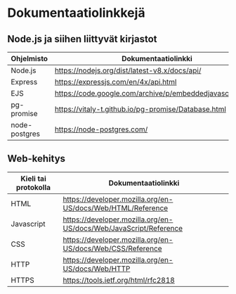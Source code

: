 # Dokumentaatiolinkkejä

## Node.js ja siihen liittyvät kirjastot
| Ohjelmisto | Dokumentaatiolinkki |
| --- | --- |
Node.js | https://nodejs.org/dist/latest-v8.x/docs/api/
Express | https://expressjs.com/en/4x/api.html
EJS | https://code.google.com/archive/p/embeddedjavascript/wikis
pg-promise | https://vitaly-t.github.io/pg-promise/Database.html
node-postgres | https://node-postgres.com/

## Web-kehitys

| Kieli tai protokolla | Dokumentaatiolinkki |
| --- | --- |
HTML | https://developer.mozilla.org/en-US/docs/Web/HTML/Reference
Javascript | https://developer.mozilla.org/en-US/docs/Web/JavaScript/Reference
CSS | https://developer.mozilla.org/en-US/docs/Web/CSS/Reference
HTTP | https://developer.mozilla.org/en-US/docs/Web/HTTP
HTTPS | https://tools.ietf.org/html/rfc2818
